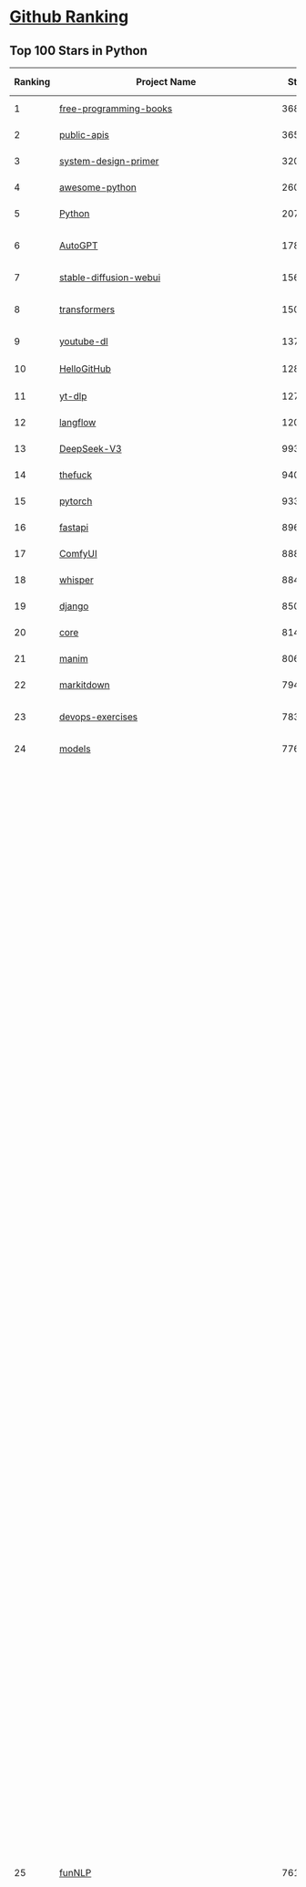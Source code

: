 [Github Ranking](../README.md)
==========

## Top 100 Stars in Python

| Ranking | Project Name | Stars | Forks | Language | Open Issues | Description | Last Commit |
| ------- | ------------ | ----- | ----- | -------- | ----------- | ----------- | ----------- |
| 1 | [free-programming-books](https://github.com/EbookFoundation/free-programming-books) | 368964 | 64201 | Python | 18 | :books: Freely available programming books | 2025-09-20T10:01:13Z |
| 2 | [public-apis](https://github.com/public-apis/public-apis) | 365532 | 38374 | Python | 19 | A collective list of free APIs | 2025-05-20T15:56:34Z |
| 3 | [system-design-primer](https://github.com/donnemartin/system-design-primer) | 320266 | 52337 | Python | 252 | Learn how to design large-scale systems. Prep for the system design interview.  Includes Anki flashcards. | 2025-05-21T11:13:33Z |
| 4 | [awesome-python](https://github.com/vinta/awesome-python) | 260659 | 26319 | Python | 0 | An opinionated list of awesome Python frameworks, libraries, software and resources. | 2025-09-17T05:29:57Z |
| 5 | [Python](https://github.com/TheAlgorithms/Python) | 207901 | 47903 | Python | 77 | All Algorithms implemented in Python | 2025-09-18T13:55:59Z |
| 6 | [AutoGPT](https://github.com/Significant-Gravitas/AutoGPT) | 178604 | 45973 | Python | 166 | AutoGPT is the vision of accessible AI for everyone, to use and to build on. Our mission is to provide the tools, so that you can focus on what matters. | 2025-09-20T23:25:00Z |
| 7 | [stable-diffusion-webui](https://github.com/AUTOMATIC1111/stable-diffusion-webui) | 156584 | 29051 | Python | 2368 | Stable Diffusion web UI | 2025-09-17T16:31:20Z |
| 8 | [transformers](https://github.com/huggingface/transformers) | 150027 | 30468 | Python | 1069 | 🤗 Transformers: the model-definition framework for state-of-the-art machine learning models in text, vision, audio, and multimodal models, for both inference and training.  | 2025-09-20T08:53:56Z |
| 9 | [youtube-dl](https://github.com/ytdl-org/youtube-dl) | 137332 | 10469 | Python | 3643 | Command-line program to download videos from YouTube.com and other video sites | 2025-05-04T11:53:05Z |
| 10 | [HelloGitHub](https://github.com/521xueweihan/HelloGitHub) | 128635 | 10739 | Python | 199 | :octocat: 分享 GitHub 上有趣、入门级的开源项目。Share interesting, entry-level open source projects on GitHub. | 2025-08-28T00:48:15Z |
| 11 | [yt-dlp](https://github.com/yt-dlp/yt-dlp) | 127010 | 10191 | Python | 1631 | A feature-rich command-line audio/video downloader | 2025-09-19T23:33:27Z |
| 12 | [langflow](https://github.com/langflow-ai/langflow) | 120781 | 7641 | Python | 439 | Langflow is a powerful tool for building and deploying AI-powered agents and workflows. | 2025-09-21T00:27:56Z |
| 13 | [DeepSeek-V3](https://github.com/deepseek-ai/DeepSeek-V3) | 99340 | 16215 | Python | 38 | None | 2025-08-28T03:24:37Z |
| 14 | [thefuck](https://github.com/nvbn/thefuck) | 94060 | 3765 | Python | 289 | Magnificent app which corrects your previous console command. | 2024-07-19T14:56:13Z |
| 15 | [pytorch](https://github.com/pytorch/pytorch) | 93302 | 25352 | Python | 15710 | Tensors and Dynamic neural networks in Python with strong GPU acceleration | 2025-09-21T03:31:06Z |
| 16 | [fastapi](https://github.com/fastapi/fastapi) | 89659 | 7901 | Python | 48 | FastAPI framework, high performance, easy to learn, fast to code, ready for production | 2025-09-20T20:16:23Z |
| 17 | [ComfyUI](https://github.com/comfyanonymous/ComfyUI) | 88899 | 9916 | Python | 2720 | The most powerful and modular diffusion model GUI, api and backend with a graph/nodes interface. | 2025-09-21T02:09:38Z |
| 18 | [whisper](https://github.com/openai/whisper) | 88438 | 10999 | Python | 0 | Robust Speech Recognition via Large-Scale Weak Supervision | 2025-09-08T10:58:26Z |
| 19 | [django](https://github.com/django/django) | 85054 | 32979 | Python | 0 | The Web framework for perfectionists with deadlines. | 2025-09-19T19:54:19Z |
| 20 | [core](https://github.com/home-assistant/core) | 81459 | 35213 | Python | 2324 | :house_with_garden: Open source home automation that puts local control and privacy first. | 2025-09-21T00:21:30Z |
| 21 | [manim](https://github.com/3b1b/manim) | 80655 | 6884 | Python | 454 | Animation engine for explanatory math videos | 2025-06-14T15:50:43Z |
| 22 | [markitdown](https://github.com/microsoft/markitdown) | 79495 | 4361 | Python | 262 | Python tool for converting files and office documents to Markdown. | 2025-09-08T15:37:34Z |
| 23 | [devops-exercises](https://github.com/bregman-arie/devops-exercises) | 78333 | 17635 | Python | 35 | Linux, Jenkins, AWS, SRE, Prometheus, Docker, Python, Ansible, Git, Kubernetes, Terraform, OpenStack, SQL, NoSQL, Azure, GCP, DNS, Elastic, Network, Virtualization. DevOps Interview Questions | 2025-08-31T18:37:14Z |
| 24 | [models](https://github.com/tensorflow/models) | 77638 | 45472 | Python | 1077 | Models and examples built with TensorFlow | 2025-09-03T21:34:26Z |
| 25 | [funNLP](https://github.com/fighting41love/funNLP) | 76100 | 15001 | Python | 34 | 中英文敏感词、语言检测、中外手机/电话归属地/运营商查询、名字推断性别、手机号抽取、身份证抽取、邮箱抽取、中日文人名库、中文缩写库、拆字词典、词汇情感值、停用词、反动词表、暴恐词表、繁简体转换、英文模拟中文发音、汪峰歌词生成器、职业名称词库、同义词库、反义词库、否定词库、汽车品牌词库、汽车零件词库、连续英文切割、各种中文词向量、公司名字大全、古诗词库、IT词库、财经词库、成语词库、地名词库、历史名人词库、诗词词库、医学词库、饮食词库、法律词库、汽车词库、动物词库、中文聊天语料、中文谣言数据、百度中文问答数据集、句子相似度匹配算法集合、bert资源、文本生成&摘要相关工具、cocoNLP信息抽取工具、国内电话号码正则匹配、清华大学XLORE:中英文跨语言百科知识图谱、清华大学人工智能技术系列报告、自然语言生成、NLU太难了系列、自动对联数据及机器人、用户名黑名单列表、罪名法务名词及分类模型、微信公众号语料、cs224n深度学习自然语言处理课程、中文手写汉字识别、中文自然语言处理 语料/数据集、变量命名神器、分词语料库+代码、任务型对话英文数据集、ASR 语音数据集 + 基于深度学习的中文语音识别系统、笑声检测器、Microsoft多语言数字/单位/如日期时间识别包、中华新华字典数据库及api(包括常用歇后语、成语、词语和汉字)、文档图谱自动生成、SpaCy 中文模型、Common Voice语音识别数据集新版、神经网络关系抽取、基于bert的命名实体识别、关键词(Keyphrase)抽取包pke、基于医疗领域知识图谱的问答系统、基于依存句法与语义角色标注的事件三元组抽取、依存句法分析4万句高质量标注数据、cnocr：用来做中文OCR的Python3包、中文人物关系知识图谱项目、中文nlp竞赛项目及代码汇总、中文字符数据、speech-aligner: 从“人声语音”及其“语言文本”产生音素级别时间对齐标注的工具、AmpliGraph: 知识图谱表示学习(Python)库：知识图谱概念链接预测、Scattertext 文本可视化(python)、语言/知识表示工具：BERT & ERNIE、中文对比英文自然语言处理NLP的区别综述、Synonyms中文近义词工具包、HarvestText领域自适应文本挖掘工具（新词发现-情感分析-实体链接等）、word2word：(Python)方便易用的多语言词-词对集：62种语言/3,564个多语言对、语音识别语料生成工具：从具有音频/字幕的在线视频创建自动语音识别(ASR)语料库、构建医疗实体识别的模型（包含词典和语料标注）、单文档非监督的关键词抽取、Kashgari中使用gpt-2语言模型、开源的金融投资数据提取工具、文本自动摘要库TextTeaser: 仅支持英文、人民日报语料处理工具集、一些关于自然语言的基本模型、基于14W歌曲知识库的问答尝试--功能包括歌词接龙and已知歌词找歌曲以及歌曲歌手歌词三角关系的问答、基于Siamese bilstm模型的相似句子判定模型并提供训练数据集和测试数据集、用Transformer编解码模型实现的根据Hacker News文章标题自动生成评论、用BERT进行序列标记和文本分类的模板代码、LitBank：NLP数据集——支持自然语言处理和计算人文学科任务的100部带标记英文小说语料、百度开源的基准信息抽取系统、虚假新闻数据集、Facebook: LAMA语言模型分析，提供Transformer-XL/BERT/ELMo/GPT预训练语言模型的统一访问接口、CommonsenseQA：面向常识的英文QA挑战、中文知识图谱资料、数据及工具、各大公司内部里大牛分享的技术文档 PDF 或者 PPT、自然语言生成SQL语句（英文）、中文NLP数据增强（EDA）工具、英文NLP数据增强工具 、基于医药知识图谱的智能问答系统、京东商品知识图谱、基于mongodb存储的军事领域知识图谱问答项目、基于远监督的中文关系抽取、语音情感分析、中文ULMFiT-情感分析-文本分类-语料及模型、一个拍照做题程序、世界各国大规模人名库、一个利用有趣中文语料库 qingyun 训练出来的中文聊天机器人、中文聊天机器人seqGAN、省市区镇行政区划数据带拼音标注、教育行业新闻语料库包含自动文摘功能、开放了对话机器人-知识图谱-语义理解-自然语言处理工具及数据、中文知识图谱：基于百度百科中文页面-抽取三元组信息-构建中文知识图谱、masr: 中文语音识别-提供预训练模型-高识别率、Python音频数据增广库、中文全词覆盖BERT及两份阅读理解数据、ConvLab：开源多域端到端对话系统平台、中文自然语言处理数据集、基于最新版本rasa搭建的对话系统、基于TensorFlow和BERT的管道式实体及关系抽取、一个小型的证券知识图谱/知识库、复盘所有NLP比赛的TOP方案、OpenCLaP：多领域开源中文预训练语言模型仓库、UER：基于不同语料+编码器+目标任务的中文预训练模型仓库、中文自然语言处理向量合集、基于金融-司法领域(兼有闲聊性质)的聊天机器人、g2pC：基于上下文的汉语读音自动标记模块、Zincbase 知识图谱构建工具包、诗歌质量评价/细粒度情感诗歌语料库、快速转化「中文数字」和「阿拉伯数字」、百度知道问答语料库、基于知识图谱的问答系统、jieba_fast 加速版的jieba、正则表达式教程、中文阅读理解数据集、基于BERT等最新语言模型的抽取式摘要提取、Python利用深度学习进行文本摘要的综合指南、知识图谱深度学习相关资料整理、维基大规模平行文本语料、StanfordNLP 0.2.0：纯Python版自然语言处理包、NeuralNLP-NeuralClassifier：腾讯开源深度学习文本分类工具、端到端的封闭域对话系统、中文命名实体识别：NeuroNER vs. BertNER、新闻事件线索抽取、2019年百度的三元组抽取比赛：“科学空间队”源码、基于依存句法的开放域文本知识三元组抽取和知识库构建、中文的GPT2训练代码、ML-NLP - 机器学习(Machine Learning)NLP面试中常考到的知识点和代码实现、nlp4han:中文自然语言处理工具集(断句/分词/词性标注/组块/句法分析/语义分析/NER/N元语法/HMM/代词消解/情感分析/拼写检查、XLM：Facebook的跨语言预训练语言模型、用基于BERT的微调和特征提取方法来进行知识图谱百度百科人物词条属性抽取、中文自然语言处理相关的开放任务-数据集-当前最佳结果、CoupletAI - 基于CNN+Bi-LSTM+Attention 的自动对对联系统、抽象知识图谱、MiningZhiDaoQACorpus - 580万百度知道问答数据挖掘项目、brat rapid annotation tool: 序列标注工具、大规模中文知识图谱数据：1.4亿实体、数据增强在机器翻译及其他nlp任务中的应用及效果、allennlp阅读理解:支持多种数据和模型、PDF表格数据提取工具 、 Graphbrain：AI开源软件库和科研工具，目的是促进自动意义提取和文本理解以及知识的探索和推断、简历自动筛选系统、基于命名实体识别的简历自动摘要、中文语言理解测评基准，包括代表性的数据集&基准模型&语料库&排行榜、树洞 OCR 文字识别 、从包含表格的扫描图片中识别表格和文字、语声迁移、Python口语自然语言处理工具集(英文)、 similarity：相似度计算工具包，java编写、海量中文预训练ALBERT模型 、Transformers 2.0 、基于大规模音频数据集Audioset的音频增强 、Poplar：网页版自然语言标注工具、图片文字去除，可用于漫画翻译 、186种语言的数字叫法库、Amazon发布基于知识的人-人开放领域对话数据集 、中文文本纠错模块代码、繁简体转换 、 Python实现的多种文本可读性评价指标、类似于人名/地名/组织机构名的命名体识别数据集 、东南大学《知识图谱》研究生课程(资料)、. 英文拼写检查库 、 wwsearch是企业微信后台自研的全文检索引擎、CHAMELEON：深度学习新闻推荐系统元架构 、 8篇论文梳理BERT相关模型进展与反思、DocSearch：免费文档搜索引擎、 LIDA：轻量交互式对话标注工具 、aili - the fastest in-memory index in the East 东半球最快并发索引 、知识图谱车音工作项目、自然语言生成资源大全 、中日韩分词库mecab的Python接口库、中文文本摘要/关键词提取、汉字字符特征提取器 (featurizer)，提取汉字的特征（发音特征、字形特征）用做深度学习的特征、中文生成任务基准测评 、中文缩写数据集、中文任务基准测评 - 代表性的数据集-基准(预训练)模型-语料库-baseline-工具包-排行榜、PySS3：面向可解释AI的SS3文本分类器机器可视化工具 、中文NLP数据集列表、COPE - 格律诗编辑程序、doccano：基于网页的开源协同多语言文本标注工具 、PreNLP：自然语言预处理库、简单的简历解析器，用来从简历中提取关键信息、用于中文闲聊的GPT2模型：GPT2-chitchat、基于检索聊天机器人多轮响应选择相关资源列表(Leaderboards、Datasets、Papers)、(Colab)抽象文本摘要实现集锦(教程 、词语拼音数据、高效模糊搜索工具、NLP数据增广资源集、微软对话机器人框架 、 GitHub Typo Corpus：大规模GitHub多语言拼写错误/语法错误数据集、TextCluster：短文本聚类预处理模块 Short text cluster、面向语音识别的中文文本规范化、BLINK：最先进的实体链接库、BertPunc：基于BERT的最先进标点修复模型、Tokenizer：快速、可定制的文本词条化库、中文语言理解测评基准，包括代表性的数据集、基准(预训练)模型、语料库、排行榜、spaCy 医学文本挖掘与信息提取 、 NLP任务示例项目代码集、 python拼写检查库、chatbot-list - 行业内关于智能客服、聊天机器人的应用和架构、算法分享和介绍、语音质量评价指标(MOSNet, BSSEval, STOI, PESQ, SRMR)、 用138GB语料训练的法文RoBERTa预训练语言模型 、BERT-NER-Pytorch：三种不同模式的BERT中文NER实验、无道词典 - 有道词典的命令行版本，支持英汉互查和在线查询、2019年NLP亮点回顾、 Chinese medical dialogue data 中文医疗对话数据集 、最好的汉字数字(中文数字)-阿拉伯数字转换工具、 基于百科知识库的中文词语多词义/义项获取与特定句子词语语义消歧、awesome-nlp-sentiment-analysis - 情感分析、情绪原因识别、评价对象和评价词抽取、LineFlow：面向所有深度学习框架的NLP数据高效加载器、中文医学NLP公开资源整理 、MedQuAD：(英文)医学问答数据集、将自然语言数字串解析转换为整数和浮点数、Transfer Learning in Natural Language Processing (NLP) 、面向语音识别的中文/英文发音辞典、Tokenizers：注重性能与多功能性的最先进分词器、CLUENER 细粒度命名实体识别 Fine Grained Named Entity Recognition、 基于BERT的中文命名实体识别、中文谣言数据库、NLP数据集/基准任务大列表、nlp相关的一些论文及代码, 包括主题模型、词向量(Word Embedding)、命名实体识别(NER)、文本分类(Text Classificatin)、文本生成(Text Generation)、文本相似性(Text Similarity)计算等，涉及到各种与nlp相关的算法，基于keras和tensorflow 、Python文本挖掘/NLP实战示例、 Blackstone：面向非结构化法律文本的spaCy pipeline和NLP模型通过同义词替换实现文本“变脸” 、中文 预训练 ELECTREA 模型: 基于对抗学习 pretrain Chinese Model 、albert-chinese-ner - 用预训练语言模型ALBERT做中文NER 、基于GPT2的特定主题文本生成/文本增广、开源预训练语言模型合集、多语言句向量包、编码、标记和实现：一种可控高效的文本生成方法、 英文脏话大列表 、attnvis：GPT2、BERT等transformer语言模型注意力交互可视化、CoVoST：Facebook发布的多语种语音-文本翻译语料库，包括11种语言(法语、德语、荷兰语、俄语、西班牙语、意大利语、土耳其语、波斯语、瑞典语、蒙古语和中文)的语音、文字转录及英文译文、Jiagu自然语言处理工具 - 以BiLSTM等模型为基础，提供知识图谱关系抽取 中文分词 词性标注 命名实体识别 情感分析 新词发现 关键词 文本摘要 文本聚类等功能、用unet实现对文档表格的自动检测，表格重建、NLP事件提取文献资源列表 、 金融领域自然语言处理研究资源大列表、CLUEDatasetSearch - 中英文NLP数据集：搜索所有中文NLP数据集，附常用英文NLP数据集 、medical_NER - 中文医学知识图谱命名实体识别 、(哈佛)讲因果推理的免费书、知识图谱相关学习资料/数据集/工具资源大列表、Forte：灵活强大的自然语言处理pipeline工具集 、Python字符串相似性算法库、PyLaia：面向手写文档分析的深度学习工具包、TextFooler：针对文本分类/推理的对抗文本生成模块、Haystack：灵活、强大的可扩展问答(QA)框架、中文关键短语抽取工具 | 2024-05-10T07:38:24Z |
| 26 | [Deep-Live-Cam](https://github.com/hacksider/Deep-Live-Cam) | 73215 | 10612 | Python | 72 | real time face swap and one-click video deepfake with only a single image | 2025-08-29T06:44:46Z |
| 27 | [d2l-zh](https://github.com/d2l-ai/d2l-zh) | 72496 | 11879 | Python | 0 | 《动手学深度学习》：面向中文读者、能运行、可讨论。中英文版被70多个国家的500多所大学用于教学。 | 2024-07-30T09:32:19Z |
| 28 | [screenshot-to-code](https://github.com/abi/screenshot-to-code) | 70918 | 8784 | Python | 105 | Drop in a screenshot and convert it to clean code (HTML/Tailwind/React/Vue) | 2025-07-27T20:51:24Z |
| 29 | [flask](https://github.com/pallets/flask) | 70381 | 16537 | Python | 4 | The Python micro framework for building web applications. | 2025-09-20T00:33:34Z |
| 30 | [browser-use](https://github.com/browser-use/browser-use) | 70220 | 8209 | Python | 110 | 🌐 Make websites accessible for AI agents. Automate tasks online with ease. | 2025-09-21T04:02:12Z |
| 31 | [PayloadsAllTheThings](https://github.com/swisskyrepo/PayloadsAllTheThings) | 70085 | 15951 | Python | 0 | A list of useful payloads and bypass for Web Application Security and Pentest/CTF | 2025-09-19T12:48:46Z |
| 32 | [awesome-machine-learning](https://github.com/josephmisiti/awesome-machine-learning) | 69804 | 15088 | Python | 1 | A curated list of awesome Machine Learning frameworks, libraries and software. | 2025-08-13T18:34:54Z |
| 33 | [awesome-llm-apps](https://github.com/Shubhamsaboo/awesome-llm-apps) | 69629 | 8830 | Python | 4 | Collection of awesome LLM apps with AI Agents and RAG using OpenAI, Anthropic, Gemini and opensource models. | 2025-09-15T05:12:31Z |
| 34 | [gpt_academic](https://github.com/binary-husky/gpt_academic) | 69231 | 8366 | Python | 265 | 为GPT/GLM等LLM大语言模型提供实用化交互接口，特别优化论文阅读/润色/写作体验，模块化设计，支持自定义快捷按钮&函数插件，支持Python和C++等项目剖析&自译解功能，PDF/LaTex论文翻译&总结功能，支持并行问询多种LLM模型，支持chatglm3等本地模型。接入通义千问, deepseekcoder, 讯飞星火, 文心一言, llama2, rwkv, claude2, moss等。 | 2025-09-20T13:41:26Z |
| 35 | [cpython](https://github.com/python/cpython) | 68950 | 32904 | Python | 7188 | The Python programming language | 2025-09-20T08:01:44Z |
| 36 | [sherlock](https://github.com/sherlock-project/sherlock) | 68777 | 7980 | Python | 76 | Hunt down social media accounts by username across social networks | 2025-09-21T00:51:54Z |
| 37 | [new-pac](https://github.com/Alvin9999/new-pac) | 68481 | 10361 | Python | 445 | 翻墙-科学上网、自由上网、免费科学上网、免费翻墙、fanqiang、油管youtube/视频下载、软件、VPN、一键翻墙浏览器，vps一键搭建翻墙服务器脚本/教程，免费shadowsocks/ss/ssr/v2ray/goflyway账号/节点，翻墙梯子，电脑、手机、iOS、安卓、windows、Mac、Linux、路由器翻墙、科学上网、youtube视频下载、youtube油管镜像/免翻墙网站、美区apple id共享账号、翻墙-科学上网-梯子 | 2025-09-21T04:02:50Z |
| 38 | [ansible](https://github.com/ansible/ansible) | 66461 | 24086 | Python | 580 | Ansible is a radically simple IT automation platform that makes your applications and systems easier to deploy and maintain. Automate everything from code deployment to network configuration to cloud management, in a language that approaches plain English, using SSH, with no agents to install on remote systems. https://docs.ansible.com. | 2025-09-19T16:56:22Z |
| 39 | [gpt4free](https://github.com/xtekky/gpt4free) | 65134 | 13681 | Python | 9 | The official gpt4free repository \| various collection of powerful language models \| o4, o3 and deepseek r1, gpt-4.1, gemini 2.5 | 2025-09-13T19:49:59Z |
| 40 | [OpenHands](https://github.com/All-Hands-AI/OpenHands) | 63645 | 7660 | Python | 341 | 🙌 OpenHands: Code Less, Make More | 2025-09-20T03:55:22Z |
| 41 | [keras](https://github.com/keras-team/keras) | 63415 | 19626 | Python | 228 | Deep Learning for humans | 2025-09-19T20:46:53Z |
| 42 | [scikit-learn](https://github.com/scikit-learn/scikit-learn) | 63389 | 26257 | Python | 1602 | scikit-learn: machine learning in Python | 2025-09-19T10:40:49Z |
| 43 | [annotated_deep_learning_paper_implementations](https://github.com/labmlai/annotated_deep_learning_paper_implementations) | 63270 | 6397 | Python | 24 | 🧑‍🏫 60+ Implementations/tutorials of deep learning papers with side-by-side notes 📝; including transformers (original, xl, switch, feedback, vit, ...), optimizers (adam, adabelief, sophia, ...), gans(cyclegan, stylegan2, ...), 🎮 reinforcement learning (ppo, dqn), capsnet, distillation, ... 🧠 | 2025-09-19T10:18:51Z |
| 44 | [localstack](https://github.com/localstack/localstack) | 60592 | 4251 | Python | 256 | 💻 A fully functional local AWS cloud stack. Develop and test your cloud & Serverless apps offline | 2025-09-19T23:54:10Z |
| 45 | [open-interpreter](https://github.com/openinterpreter/open-interpreter) | 60537 | 5189 | Python | 228 | A natural language interface for computers | 2025-08-06T17:38:07Z |
| 46 | [LLaMA-Factory](https://github.com/hiyouga/LLaMA-Factory) | 59016 | 7215 | Python | 651 | Unified Efficient Fine-Tuning of 100+ LLMs & VLMs (ACL 2024) | 2025-09-16T09:04:21Z |
| 47 | [llama](https://github.com/meta-llama/llama) | 58766 | 9806 | Python | 447 | Inference code for Llama models | 2025-01-26T21:42:26Z |
| 48 | [vllm](https://github.com/vllm-project/vllm) | 58557 | 10256 | Python | 1818 | A high-throughput and memory-efficient inference and serving engine for LLMs | 2025-09-21T04:04:30Z |
| 49 | [MetaGPT](https://github.com/FoundationAgents/MetaGPT) | 58498 | 7069 | Python | 11 | 🌟 The Multi-Agent Framework: First AI Software Company, Towards Natural Language Programming | 2025-06-30T11:45:55Z |
| 50 | [scrapy](https://github.com/scrapy/scrapy) | 58290 | 11051 | Python | 470 | Scrapy, a fast high-level web crawling & scraping framework for Python. | 2025-09-15T09:24:09Z |
| 51 | [Real-Time-Voice-Cloning](https://github.com/CorentinJ/Real-Time-Voice-Cloning) | 56763 | 9220 | Python | 181 | Clone a voice in 5 seconds to generate arbitrary speech in real-time | 2025-09-19T09:37:21Z |
| 52 | [private-gpt](https://github.com/zylon-ai/private-gpt) | 56603 | 7573 | Python | 255 | Interact with your documents using the power of GPT, 100% privately, no data leaks | 2024-11-13T19:30:32Z |
| 53 | [you-get](https://github.com/soimort/you-get) | 56415 | 9805 | Python | 0 | :arrow_double_down: Dumb downloader that scrapes the web | 2025-04-27T15:33:25Z |
| 54 | [openpilot](https://github.com/commaai/openpilot) | 56107 | 10124 | Python | 141 | openpilot is an operating system for robotics. Currently, it upgrades the driver assistance system on 300+ supported cars. | 2025-09-21T03:22:44Z |
| 55 | [face_recognition](https://github.com/ageitgey/face_recognition) | 55452 | 13681 | Python | 773 | The world's simplest facial recognition api for Python and the command line | 2024-08-21T06:22:36Z |
| 56 | [yolov5](https://github.com/ultralytics/yolov5) | 55420 | 17202 | Python | 257 | YOLOv5 🚀 in PyTorch > ONNX > CoreML > TFLite | 2025-09-08T04:09:27Z |
| 57 | [PaddleOCR](https://github.com/PaddlePaddle/PaddleOCR) | 55184 | 8697 | Python | 130 | Turn any PDF or image document into structured data for your AI. A powerful, lightweight OCR toolkit that bridges the gap between images/PDFs and LLMs. Supports 80+ languages. | 2025-09-19T10:30:24Z |
| 58 | [gpt-engineer](https://github.com/AntonOsika/gpt-engineer) | 54878 | 7301 | Python | 31 | CLI platform to experiment with codegen. Precursor to: https://lovable.dev | 2025-05-14T10:15:10Z |
| 59 | [faceswap](https://github.com/deepfakes/faceswap) | 54509 | 13416 | Python | 35 | Deepfakes Software For All | 2025-09-18T13:22:25Z |
| 60 | [rich](https://github.com/Textualize/rich) | 53794 | 1887 | Python | 216 | Rich is a Python library for rich text and beautiful formatting in the terminal. | 2025-08-13T10:52:09Z |
| 61 | [crawl4ai](https://github.com/unclecode/crawl4ai) | 53611 | 5333 | Python | 174 | 🚀🤖 Crawl4AI: Open-source LLM Friendly Web Crawler & Scraper. Don't be shy, join here: https://discord.gg/jP8KfhDhyN | 2025-09-19T06:17:35Z |
| 62 | [hackingtool](https://github.com/Z4nzu/hackingtool) | 53603 | 5802 | Python | 53 | ALL IN ONE Hacking Tool For Hackers | 2025-03-03T15:17:19Z |
| 63 | [requests](https://github.com/psf/requests) | 53291 | 9538 | Python | 203 | A simple, yet elegant, HTTP library. | 2025-09-09T09:00:21Z |
| 64 | [OpenBB](https://github.com/OpenBB-finance/OpenBB) | 52406 | 4988 | Python | 36 | Financial data platform for analysts, quants and AI agents. | 2025-09-18T19:48:00Z |
| 65 | [GPT-SoVITS](https://github.com/RVC-Boss/GPT-SoVITS) | 51016 | 5593 | Python | 732 | 1 min voice data can also be used to train a good TTS model! (few shot voice cloning) | 2025-09-10T07:01:05Z |
| 66 | [grok-1](https://github.com/xai-org/grok-1) | 50508 | 8369 | Python | 0 | Grok open release | 2024-08-30T04:17:25Z |
| 67 | [autogen](https://github.com/microsoft/autogen) | 49996 | 7646 | Python | 401 | A programming framework for agentic AI | 2025-09-18T04:06:24Z |
| 68 | [OpenManus](https://github.com/FoundationAgents/OpenManus) | 49890 | 8731 | Python | 375 | No fortress, purely open ground.  OpenManus is Coming. | 2025-09-19T07:29:19Z |
| 69 | [30-Days-Of-Python](https://github.com/Asabeneh/30-Days-Of-Python) | 49480 | 9463 | Python | 57 | 30 days of Python programming challenge is a step-by-step guide to learn the Python programming language in 30 days. This challenge may take more than100 days, follow your own pace.  These videos may help too: https://www.youtube.com/channel/UC7PNRuno1rzYPb1xLa4yktw | 2025-06-04T21:49:56Z |
| 70 | [professional-programming](https://github.com/charlax/professional-programming) | 48036 | 3826 | Python | 0 | A collection of learning resources for curious software engineers | 2025-09-08T13:49:07Z |
| 71 | [big-list-of-naughty-strings](https://github.com/minimaxir/big-list-of-naughty-strings) | 47419 | 2160 | Python | 69 | The Big List of Naughty Strings is a list of strings which have a high probability of causing issues when used as user-input data. | 2024-04-18T03:26:59Z |
| 72 | [pandas](https://github.com/pandas-dev/pandas) | 46623 | 18984 | Python | 3519 | Flexible and powerful data analysis / manipulation library for Python, providing labeled data structures similar to R data.frame objects, statistical functions, and much more | 2025-09-19T18:34:53Z |
| 73 | [Fooocus](https://github.com/lllyasviel/Fooocus) | 46483 | 7481 | Python | 214 | Focus on prompting and generating | 2025-09-02T20:28:44Z |
| 74 | [odoo](https://github.com/odoo/odoo) | 45977 | 29651 | Python | 3334 | Odoo. Open Source Apps To Grow Your Business. | 2025-09-21T02:44:54Z |
| 75 | [unsloth](https://github.com/unslothai/unsloth) | 45943 | 3754 | Python | 741 | Fine-tuning & Reinforcement Learning for LLMs. 🦥 Train OpenAI gpt-oss, DeepSeek-R1, Qwen3, Gemma 3, TTS 2x faster with 70% less VRAM. | 2025-09-21T02:37:23Z |
| 76 | [ultralytics](https://github.com/ultralytics/ultralytics) | 45814 | 8930 | Python | 229 | Ultralytics YOLO 🚀 | 2025-09-20T20:10:53Z |
| 77 | [text-generation-webui](https://github.com/oobabooga/text-generation-webui) | 45023 | 5784 | Python | 2585 | The definitive Web UI for local AI, with powerful features and easy setup. | 2025-09-21T04:02:41Z |
| 78 | [nanoGPT](https://github.com/karpathy/nanoGPT) | 44583 | 7578 | Python | 230 | The simplest, fastest repository for training/finetuning medium-sized GPTs. | 2024-12-09T23:53:04Z |
| 79 | [llama_index](https://github.com/run-llama/llama_index) | 44346 | 6384 | Python | 200 | LlamaIndex is the leading framework for building LLM-powered agents over your data. | 2025-09-18T15:04:54Z |
| 80 | [MinerU](https://github.com/opendatalab/MinerU) | 44310 | 3664 | Python | 83 | A high-quality tool for convert PDF to Markdown and JSON.一站式开源高质量数据提取工具，将PDF转换成Markdown和JSON格式。 | 2025-09-20T18:50:02Z |
| 81 | [pathway](https://github.com/pathwaycom/pathway) | 43525 | 1327 | Python | 47 | Python ETL framework for stream processing, real-time analytics, LLM pipelines, and RAG. | 2025-09-20T05:04:12Z |
| 82 | [TTS](https://github.com/coqui-ai/TTS) | 42693 | 5621 | Python | 8 | 🐸💬 - a deep learning toolkit for Text-to-Speech, battle-tested in research and production | 2024-08-16T12:07:14Z |
| 83 | [airflow](https://github.com/apache/airflow) | 42492 | 15633 | Python | 1306 | Apache Airflow - A platform to programmatically author, schedule, and monitor workflows | 2025-09-20T20:19:47Z |
| 84 | [freqtrade](https://github.com/freqtrade/freqtrade) | 42313 | 8643 | Python | 32 | Free, open source crypto trading bot | 2025-09-19T18:37:17Z |
| 85 | [python-patterns](https://github.com/faif/python-patterns) | 42124 | 7046 | Python | 11 | A collection of design patterns/idioms in Python | 2025-09-05T18:57:41Z |
| 86 | [sentry](https://github.com/getsentry/sentry) | 42011 | 4436 | Python | 2021 | Developer-first error tracking and performance monitoring | 2025-09-21T00:11:35Z |
| 87 | [stablediffusion](https://github.com/Stability-AI/stablediffusion) | 41776 | 5327 | Python | 248 | High-Resolution Image Synthesis with Latent Diffusion Models | 2025-06-25T14:18:37Z |
| 88 | [diagrams](https://github.com/mingrammer/diagrams) | 41506 | 2670 | Python | 311 | :art: Diagram as Code for prototyping cloud system architectures | 2025-09-19T08:01:57Z |
| 89 | [streamlit](https://github.com/streamlit/streamlit) | 41468 | 3729 | Python | 1124 | Streamlit — A faster way to build and share data apps. | 2025-09-20T23:54:52Z |
| 90 | [ailearning](https://github.com/apachecn/ailearning) | 41467 | 11585 | Python | 3 | AiLearning：数据分析+机器学习实战+线性代数+PyTorch+NLTK+TF2 | 2024-11-12T16:21:55Z |
| 91 | [ColossalAI](https://github.com/hpcaitech/ColossalAI) | 41163 | 4533 | Python | 430 | Making large AI models cheaper, faster and more accessible | 2025-09-19T09:37:00Z |
| 92 | [ai-hedge-fund](https://github.com/virattt/ai-hedge-fund) | 41154 | 7235 | Python | 22 | An AI Hedge Fund Team | 2025-09-20T19:30:20Z |
| 93 | [ChatGLM-6B](https://github.com/zai-org/ChatGLM-6B) | 41127 | 5213 | Python | 558 | ChatGLM-6B: An Open Bilingual Dialogue Language Model \| 开源双语对话语言模型 | 2024-06-27T04:05:25Z |
| 94 | [black](https://github.com/psf/black) | 40954 | 2618 | Python | 322 | The uncompromising Python code formatter | 2025-09-19T14:34:25Z |
| 95 | [mitmproxy](https://github.com/mitmproxy/mitmproxy) | 40598 | 4301 | Python | 343 | An interactive TLS-capable intercepting HTTP proxy for penetration testers and software developers. | 2025-09-08T14:00:10Z |
| 96 | [mem0](https://github.com/mem0ai/mem0) | 40239 | 4240 | Python | 295 | Universal memory layer for AI Agents; Announcing OpenMemory MCP - local and secure memory management. | 2025-09-20T14:37:23Z |
| 97 | [cheat.sh](https://github.com/chubin/cheat.sh) | 40233 | 1875 | Python | 127 | the only cheat sheet you need | 2025-08-08T05:15:06Z |
| 98 | [DeepSpeed](https://github.com/deepspeedai/DeepSpeed) | 40143 | 4560 | Python | 1110 | DeepSpeed is a deep learning optimization library that makes distributed training and inference easy, efficient, and effective. | 2025-09-20T22:24:32Z |
| 99 | [MoneyPrinterTurbo](https://github.com/harry0703/MoneyPrinterTurbo) | 39993 | 5811 | Python | 184 | 利用AI大模型，一键生成高清短视频 Generate short videos with one click using AI LLM. | 2025-06-11T06:34:54Z |
| 100 | [gradio](https://github.com/gradio-app/gradio) | 39967 | 3069 | Python | 392 | Build and share delightful machine learning apps, all in Python. 🌟 Star to support our work! | 2025-09-19T18:05:19Z |


